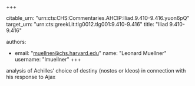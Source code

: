 +++


citable_urn: "urn:cts:CHS:Commentaries.AHCIP:Iliad.9.410-9.416.yuon6pQ"
target_urn: "urn:cts:greekLit:tlg0012.tlg001:9.410-9.416"
title: "Iliad 9.410-9.416"

authors:
- email: "muellner@chs.harvard.edu"
  name: "Leonard Muellner"
  username: "lmuellner"
+++

<p>analysis of Achilles’ choice of destiny (nostos or kleos) in connection with his response to Ajax</p>